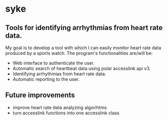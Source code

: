 # syke
## Tools for identifying arrhythmias from heart rate data.
My goal is to develop a tool with which I can easily monitor heart rate data produced by a sports watch. 
The program's functionalities are/will be:
- Web interface to authenticate the user.
- Automatic search of heartbeat data using polar accesslink api v3.
- Identifying arrhythmias from heart rate data.
- Automatic reporting to the user.

## Future improvements
- improve heart rate data analyzing algorihtms
- turn accesslink functions into one accesslink class
